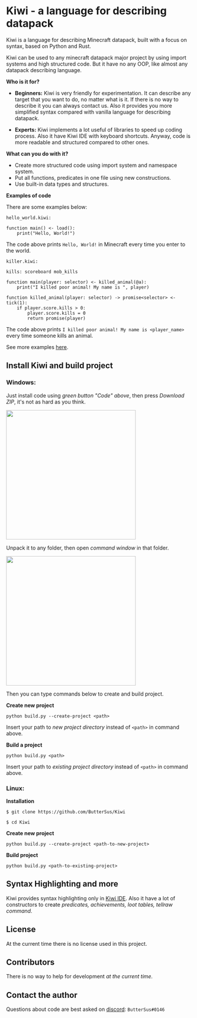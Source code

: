 # Kiwi - a language for describing datapack

Kiwi is a language for describing Minecraft datapack, built with
a focus on syntax, based on Python and Rust.

Kiwi can be used to any minecraft datapack major project by using import
systems and high structured code.
But it have no any OOP, like almost any datapack describing language.

**Who is it for?**

- **Beginners:** Kiwi is very friendly for experimentation. It can describe any
target that you want to do, no matter what is it. If there is no way to describe it
you can always contact us. Also it provides you more simplified syntax compared
with vanilla language for describing datapack.

- **Experts:** Kiwi implements a lot useful of libraries to speed up coding process.
Also it have Kiwi IDE with keyboard shortcuts. Anyway, code is more readable and
structured compared to other ones.

**What can you do with it?**

- Create more structured code using import system and namespace system.
- Put all functions, predicates in one file using new constructions.
- Use built-in data types and structures.

**Examples of code**

There are some examples below:

`hello_world.kiwi:`
```text
function main() <- load():
    print("Hello, World!")
```

The code above prints `Hello, World!` in Minecraft every time you enter to the world.

`killer.kiwi:`
```text
kills: scoreboard mob_kills

function main(player: selector) <- killed_animal(@a):
    print("I killed poor animal! My name is ", player)

function killed_animal(player: selector) -> promise<selector> <- tick(1):
    if player.score.kills > 0:
        player.score.kills = 0
        return promise(player)
```

The code above prints `I killed poor animal! My name is <player_name>`
every time someone kills an animal.

See more examples [here]().

## Install Kiwi and build project

### Windows:

Just install code using _green button "Code" above_, then press
_Download ZIP_, it's not as hard as you think.

<img style="height:350px" src=https://helpdeskgeek.com/wp-content/pictures/2021/06/11CodeButtonDownloadZip.png alt="">

Unpack it to any folder, then open _command window_ in that folder. 

<img style="height:350px" alt="" src=https://www.groovypost.com/wp-content/uploads/2018/11/03-Open-Command-Window-Here-option-on-context-menu-in-folder.png>

Then you can type commands below to create and build project.

**Create new project**

`python build.py --create-project <path>`

Insert your path to _new project directory_ instead of `<path>` in command above.

**Build a project**

`python build.py <path>`

Insert your path to _existing project directory_ instead of `<path>` in command above.

### Linux:

**Installation**

`$ git clone https://github.com/ButterSus/Kiwi`

`$ cd Kiwi`

**Create new project**

`python build.py --create-project <path-to-new-project>`

**Build project**

`python build.py <path-to-existing-project>`

## Syntax Highlighting and more

Kiwi provides syntax highlighting only in [Kiwi IDE]().
Also it have a lot of constructors to create _predicates, achievements,
loot tables, tellraw command._

## License

At the current time there is no license used in this project.

## Contributors

There is no way to help for development _at the current time._

## Contact the author

Questions about code are best asked on [discord](https://discord.com/):
`ButterSus#0146`
